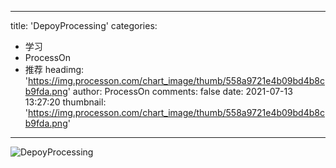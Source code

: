 
---
title: 'DepoyProcessing'
categories: 
 - 学习
 - ProcessOn
 - 推荐
headimg: 'https://img.processon.com/chart_image/thumb/558a9721e4b09bd4b8cb9fda.png'
author: ProcessOn
comments: false
date: 2021-07-13 13:27:20
thumbnail: 'https://img.processon.com/chart_image/thumb/558a9721e4b09bd4b8cb9fda.png'
---

<div>   
<img class="thumb" alt="DepoyProcessing" src="https://img.processon.com/chart_image/thumb/558a9721e4b09bd4b8cb9fda.png" referrerpolicy="no-referrer">
<p></p>  
</div>
            